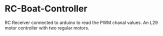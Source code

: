 # RC-Boat-Controller

RC Receiver connected to arduino to read the PWM chanal values.
An L29 motor controller with two regular motors.
